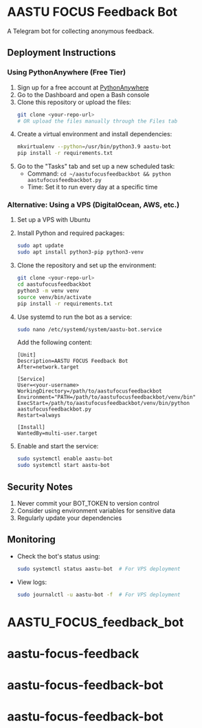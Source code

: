 # AASTU FOCUS Feedback Bot

A Telegram bot for collecting anonymous feedback.

## Deployment Instructions

### Using PythonAnywhere (Free Tier)

1. Sign up for a free account at [PythonAnywhere](https://www.pythonanywhere.com/)
2. Go to the Dashboard and open a Bash console
3. Clone this repository or upload the files:
   ```bash
   git clone <your-repo-url>
   # OR upload the files manually through the Files tab
   ```
4. Create a virtual environment and install dependencies:
   ```bash
   mkvirtualenv --python=/usr/bin/python3.9 aastu-bot
   pip install -r requirements.txt
   ```
5. Go to the "Tasks" tab and set up a new scheduled task:
   - Command: `cd ~/aastufocusfeedbackbot && python aastufocusfeedbackbot.py`
   - Time: Set it to run every day at a specific time

### Alternative: Using a VPS (DigitalOcean, AWS, etc.)

1. Set up a VPS with Ubuntu
2. Install Python and required packages:
   ```bash
   sudo apt update
   sudo apt install python3-pip python3-venv
   ```
3. Clone the repository and set up the environment:
   ```bash
   git clone <your-repo-url>
   cd aastufocusfeedbackbot
   python3 -m venv venv
   source venv/bin/activate
   pip install -r requirements.txt
   ```
4. Use systemd to run the bot as a service:

   ```bash
   sudo nano /etc/systemd/system/aastu-bot.service
   ```

   Add the following content:

   ```
   [Unit]
   Description=AASTU FOCUS Feedback Bot
   After=network.target

   [Service]
   User=<your-username>
   WorkingDirectory=/path/to/aastufocusfeedbackbot
   Environment="PATH=/path/to/aastufocusfeedbackbot/venv/bin"
   ExecStart=/path/to/aastufocusfeedbackbot/venv/bin/python aastufocusfeedbackbot.py
   Restart=always

   [Install]
   WantedBy=multi-user.target
   ```

5. Enable and start the service:
   ```bash
   sudo systemctl enable aastu-bot
   sudo systemctl start aastu-bot
   ```

## Security Notes

1. Never commit your BOT_TOKEN to version control
2. Consider using environment variables for sensitive data
3. Regularly update your dependencies

## Monitoring

- Check the bot's status using:
  ```bash
  sudo systemctl status aastu-bot  # For VPS deployment
  ```
- View logs:
  ```bash
  sudo journalctl -u aastu-bot -f  # For VPS deployment
  ```
# AASTU_FOCUS_feedback_bot
# aastu-focus-feedback
# aastu-focus-feedback-bot
# aastu-focus-feedback-bot
